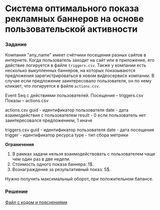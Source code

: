 # Система оптимального показа рекламных баннеров на основе пользовательской активности

### Задание
Компания "any_name" имеет счётчики посещения разных сайтов в интернете. Когда пользователь заходит на сайт или в приложение, его действие логируется в файле `triggers.csv`. Также у компании есть несколько выкупленных баннеров, на которых показываются предложения зарегистрироваться в новом видеосервисе компании. В случае если предложение заинтересовало пользователя, он по нему кликает, что логируется в файле `actions.csv`.

Event Seq с действиями пользователей.
Посещения – triggers.csv
Показы – actions.csv

actions.csv
guid - идентификатор пользователя
date - дата взаимодействия с пользователем
result - 0 если пользователь нет заинтересовался предложением, 1 иначе

triggers.csv
guid - идентификатор пользователя
date - дата посещения
trigger - идентификатор ресурса
type - тип сбора метрики

__Ограничения__
1. В рамках задачи нельзя взаимодействовать с пользователем чаще чем один раз в две недели. 
2. Стоимость одного показа баннера: 1$. 
3. Вознаграждение за результативный показ: 5$. 

Нужно получить максимальный оборот, при положительном балансе. 



### Решение
[Файл с кодом и пояснениями](/Projects/10_Test_tasks/Task_8/Solution.ipynb)
